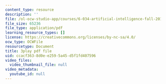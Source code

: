 ```yaml
---
content_type: resource
description: ''
file: /ol-ocw-studio-app/courses/6-034-artificial-intelligence-fall-2010/ccacf3638d0ee2595a45d5f1fd407596_JMrFgnqSS0w.pdf
file_size: 65236
file_type: application/pdf
learning_resource_types: []
license: https://creativecommons.org/licenses/by-nc-sa/4.0/
ocw_type: OCWFile
resourcetype: Document
title: 3play pdf file
uid: ccacf363-8d0e-e259-5a45-d5f1fd407596
video_files:
  video_thumbnail_file: null
video_metadata:
  youtube_id: null
---
```

